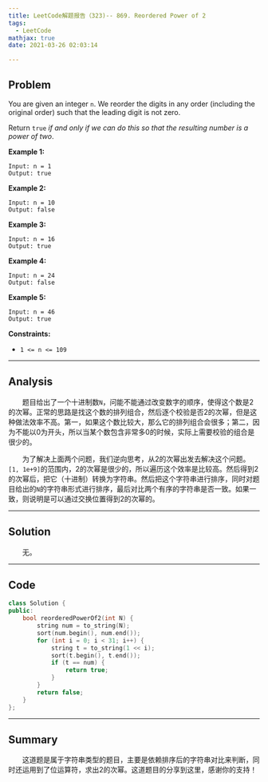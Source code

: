 ```yaml
---
title: LeetCode解题报告（323)-- 869. Reordered Power of 2
tags:
  - LeetCode
mathjax: true
date: 2021-03-26 02:03:14

---
```


## Problem

You are given an integer `n`. We reorder the digits in any order (including the original order) such that the leading digit is not zero.

Return `true` *if and only if we can do this so that the resulting number is a power of two*.

<!-- more -->

**Example 1:**

```
Input: n = 1
Output: true
```

**Example 2:**

```
Input: n = 10
Output: false
```

**Example 3:**

```
Input: n = 16
Output: true
```

**Example 4:**

```
Input: n = 24
Output: false
```

**Example 5:**

```
Input: n = 46
Output: true
```

**Constraints:**

- `1 <= n <= 109`

------

## Analysis

&emsp;&emsp;题目给出了一个十进制数`N`，问能不能通过改变数字的顺序，使得这个数是2的次幂。正常的思路是找这个数的排列组合，然后逐个校验是否2的次幂，但是这种做法效率不高。第一，如果这个数比较大，那么它的排列组合会很多；第二，因为不能以0为开头，所以当某个数包含非常多0的时候，实际上需要校验的组合是很少的。

&emsp;&emsp;为了解决上面两个问题，我们逆向思考，从2的次幂出发去解决这个问题。`[1, 1e+9]`的范围内，2的次幂是很少的，所以遍历这个效率是比较高。然后得到2的次幂后，把它（十进制）转换为字符串。然后把这个字符串进行排序，同时对题目给出的`N`的字符串形式进行排序，最后对比两个有序的字符串是否一致。如果一致，则说明是可以通过交换位置得到2的次幂的。

------

## Solution

&emsp;&emsp;无。

------

## Code

```c++
class Solution {
public:
    bool reorderedPowerOf2(int N) {
        string num = to_string(N);
        sort(num.begin(), num.end());
        for (int i = 0; i < 31; i++) {
            string t = to_string(1 << i);
            sort(t.begin(), t.end());
            if (t == num) {
                return true;
            }
        }
        return false;
    }
};
```

------

## Summary

&emsp;&emsp;这道题是属于字符串类型的题目，主要是依赖排序后的字符串对比来判断，同时还运用到了位运算符，求出2的次幂。这道题目的分享到这里，感谢你的支持！
